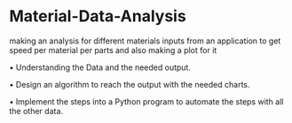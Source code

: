 # Material-Data-Analysis
making an analysis for different materials inputs from an application to get speed per material per parts and also making a plot for it 

•	Understanding the Data and the needed output.

•	Design an algorithm to reach the output with the needed charts.

•	Implement the steps into a Python program to automate the steps with all the other data.

